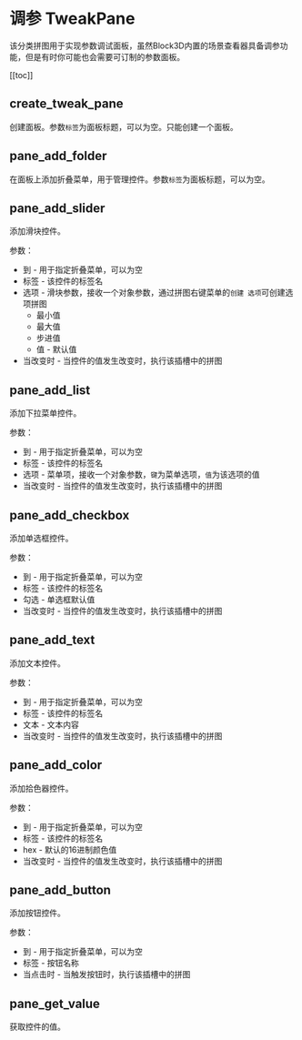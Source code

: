 # 调参 TweakPane

该分类拼图用于实现参数调试面板，虽然Block3D内置的场景查看器具备调参功能，但是有时你可能也会需要可订制的参数面板。

[[toc]]

## create_tweak_pane

创建面板。参数`标签`为面板标题，可以为空。只能创建一个面板。

## pane_add_folder

在面板上添加折叠菜单，用于管理控件。参数`标签`为面板标题，可以为空。

## pane_add_slider

添加滑块控件。

参数：
- 到 - 用于指定折叠菜单，可以为空
- 标签 - 该控件的标签名
- 选项 - 滑块参数，接收一个对象参数，通过拼图右键菜单的`创建 选项`可创建选项拼图
  - 最小值
  - 最大值
  - 步进值
  - 值 - 默认值
- 当改变时 - 当控件的值发生改变时，执行该插槽中的拼图

## pane_add_list

添加下拉菜单控件。

参数：
- 到 - 用于指定折叠菜单，可以为空
- 标签 - 该控件的标签名
- 选项 - 菜单项，接收一个对象参数，`键`为菜单选项，`值`为该选项的值
- 当改变时 - 当控件的值发生改变时，执行该插槽中的拼图

## pane_add_checkbox

添加单选框控件。

参数：
- 到 - 用于指定折叠菜单，可以为空
- 标签 - 该控件的标签名
- 勾选 - 单选框默认值
- 当改变时 - 当控件的值发生改变时，执行该插槽中的拼图

## pane_add_text

添加文本控件。

参数：
- 到 - 用于指定折叠菜单，可以为空
- 标签 - 该控件的标签名
- 文本 - 文本内容
- 当改变时 - 当控件的值发生改变时，执行该插槽中的拼图

## pane_add_color

添加拾色器控件。

参数：
- 到 - 用于指定折叠菜单，可以为空
- 标签 - 该控件的标签名
- hex - 默认的16进制颜色值
- 当改变时 - 当控件的值发生改变时，执行该插槽中的拼图
  
## pane_add_button

添加按钮控件。

参数：
- 到 - 用于指定折叠菜单，可以为空
- 标签 - 按钮名称
- 当点击时 - 当触发按钮时，执行该插槽中的拼图

## pane_get_value

获取控件的值。
